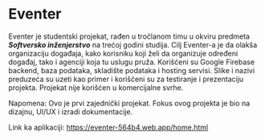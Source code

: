 # Eventer

Eventer je studentski projekat, rađen u tročlanom timu u okviru predmeta ***Softversko inženjerstvo*** na trećoj godini studija. Cilj Eventer-a je da olakša organizaciju događaja, kako korisniku koji želi da organizuje određeni događaj, tako i agenciji koja tu uslugu pruža.  Korišćeni su Google Firebase backend, baza podataka, skladište podataka i hosting servisi. Slike i nazivi preduzeća su uzeti kao primer i korišćeni su za testiranje i prezentaciju projekta. Projekat nije korišćen u komercijalne svrhe.

Napomena: Ovo je prvi zajednički projekat. Fokus ovog projekta je bio na dizajnu, UI/UX i izradi dokumentacije.

Link ka aplikaciji: https://eventer-564b4.web.app/home.html
